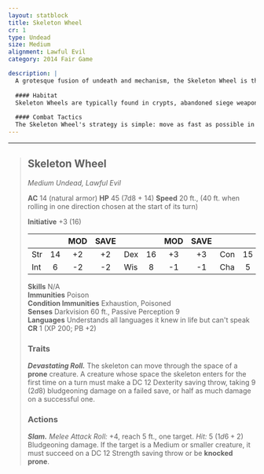 ```yaml
---
layout: statblock
title: Skeleton Wheel
cr: 1
type: Undead
size: Medium
alignment: Lawful Evil
category: 2014 Fair Game

description: |
  A grotesque fusion of undeath and mechanism, the Skeleton Wheel is the reanimated remains of a victim violently contorted and bound within a large wooden or metal wheel. Driven by a relentless, crushing evil, it patrols ancient roads and ruins, seeking to flatten any creature in its path.
  
  #### Habitat
  Skeleton Wheels are typically found in crypts, abandoned siege weapon depots, or guarding old, cursed roads and military fortifications. They are sometimes created by necromancers who specialize in macabre constructs.
  
  #### Combat Tactics
  The Skeleton Wheel's strategy is simple: move as fast as possible in a straight line, aiming to run over and knock targets **prone** with its **Slam** attack, then immediately use **Devastating Roll** on subsequent turns to crush its helpless victims. It relies on its high mobility and continuous damage output to overwhelm unarmored or smaller foes.
---
```


___
> ## Skeleton Wheel
> *Medium Undead, Lawful Evil*
> 
> **AC** 14 (natural armor) **HP** 45 (7d8 + 14) **Speed** 20 ft., (40 ft. when rolling in one direction chosen at the start of its turn)
> 
> **Initiative** +3 (16)
>
> | | | MOD | SAVE | | | MOD | SAVE | | | MOD | SAVE |
> |:--|:-:|:----:|:----:|:--|:-:|:----:|:----:|:--|:-:|:----:|:----:|
> |Str| 14| +2 | +2 |Dex| 16| +3 | +3 |Con| 15| +2 | +2 |
> |Int| 6| -2 | -2 |Wis| 8| -1 | -1 |Cha| 5| -3 | -3 |
>
> **Skills** N/A  
> **Immunities** Poison  
> **Condition Immunities** Exhaustion, Poisoned  
> **Senses** Darkvision 60 ft., Passive Perception 9  
> **Languages** Understands all languages it knew in life but can't speak  
> **CR** 1 (XP 200; PB +2)
>
> ### Traits
>
> ***Devastating Roll.*** The skeleton can move through the space of a **prone** creature. A creature whose space the skeleton enters for the first time on a turn must make a DC 12 Dexterity saving throw, taking 9 ($2d8$) bludgeoning damage on a failed save, or half as much damage on a successful one.
>
> ### Actions
>
> ***Slam.*** *Melee Attack Roll:* +4, reach 5 ft., one target. *Hit:* 5 ($1d6 + 2$) Bludgeoning damage. If the target is a Medium or smaller creature, it must succeed on a DC 12 Strength saving throw or be **knocked prone**.